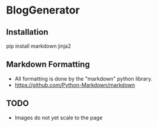 # BlogGenerator

## Installation
pip install markdown jinja2
 
 
 
## Markdown Formatting
 - All formatting is done by the "markdown" python library.
 - https://github.com/Python-Markdown/markdown
 

## TODO
 - Images do not yet scale to the page
